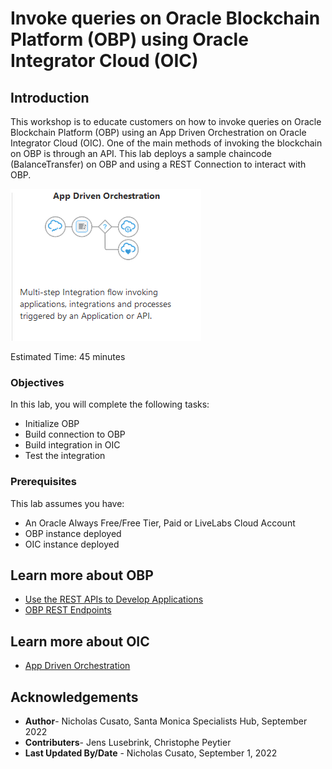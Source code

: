 # Invoke queries on Oracle Blockchain Platform (OBP) using Oracle Integrator Cloud (OIC)

## Introduction

This workshop is to educate customers on how to invoke queries on Oracle Blockchain Platform (OBP) using an App Driven Orchestration on Oracle Integrator Cloud (OIC). One of the main methods of invoking the blockchain on OBP is through an API. This lab deploys a sample chaincode (BalanceTransfer) on OBP and using a REST Connection to interact with OBP. 

![App Driven Orchestration Architecture](images/app-driven-architecture.png)

Estimated Time: 45 minutes

### Objectives

In this lab, you will complete the following tasks:

- Initialize OBP
- Build connection to OBP
- Build integration in OIC
- Test the integration

### Prerequisites

This lab assumes you have:
- An Oracle Always Free/Free Tier, Paid or LiveLabs Cloud Account
- OBP instance deployed
- OIC instance deployed

## Learn more about OBP
- [Use the REST APIs to Develop Applications](https://docs.oracle.com/en/cloud/paas/blockchain-cloud/usingoci/use-rest-apis-develop-applications.html)
- [OBP REST Endpoints](https://docs.oracle.com/en/cloud/paas/blockchain-cloud/restoci/rest-endpoints.html)

## Learn more about OIC
- [App Driven Orchestration](https://docs.oracle.com/en/cloud/paas/integration-cloud/e-business-adapter/create-integration-app-driven-orchestration.html)

## Acknowledgements

- **Author**- Nicholas Cusato, Santa Monica Specialists Hub, September 2022
- **Contributers**- Jens Lusebrink, Christophe Peytier
- **Last Updated By/Date** - Nicholas Cusato, September 1, 2022